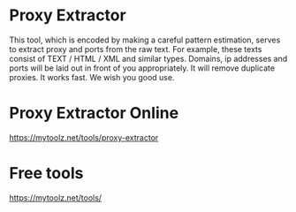 # Proxy Extractor
This tool, which is encoded by making a careful pattern estimation, serves to extract proxy and ports from the raw text. For example, these texts consist of TEXT / HTML / XML and similar types. Domains, ip addresses and ports will be laid out in front of you appropriately. It will remove duplicate proxies. It works fast. We wish you good use.

# Proxy Extractor Online
https://mytoolz.net/tools/proxy-extractor

# Free tools
https://mytoolz.net/tools/
